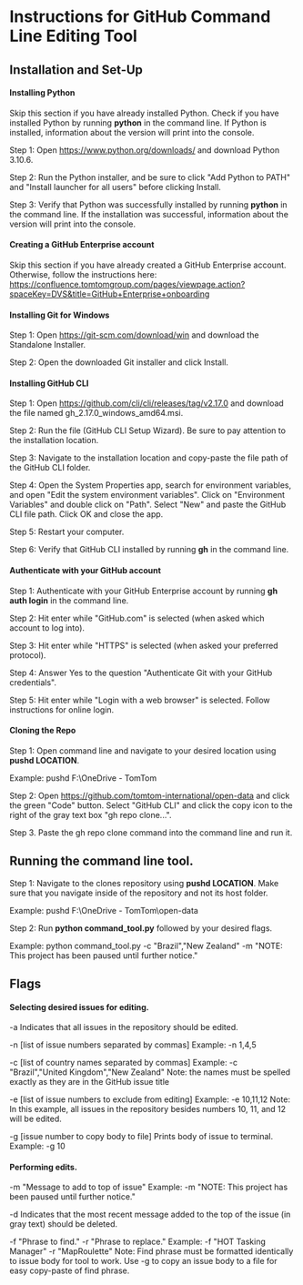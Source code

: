 # Instructions for GitHub Command Line Editing Tool


## Installation and Set-Up


#### Installing Python

Skip this section if you have already installed Python. Check if you have installed Python by running **python** in the command line. If Python is installed, information about the version will print into the console.

Step 1: Open https://www.python.org/downloads/ and download Python 3.10.6.

Step 2: Run the Python installer, and be sure to click "Add Python to PATH" and "Install launcher for all users" before clicking Install.

Step 3: Verify that Python was successfully installed by running **python** in the command line. If the installation was successful, information about the version will print into the console.

#### Creating a GitHub Enterprise account

Skip this section if you have already created a GitHub Enterprise account. Otherwise, follow the instructions here:
https://confluence.tomtomgroup.com/pages/viewpage.action?spaceKey=DVS&title=GitHub+Enterprise+onboarding

#### Installing Git for Windows

Step 1: Open https://git-scm.com/download/win and download the Standalone Installer.

Step 2: Open the downloaded Git installer and click Install.

#### Installing GitHub CLI

Step 1: Open https://github.com/cli/cli/releases/tag/v2.17.0 and download the file named gh_2.17.0_windows_amd64.msi.

Step 2: Run the file (GitHub CLI Setup Wizard). Be sure to pay attention to the installation location.

Step 3: Navigate to the installation location and copy-paste the file path of the GitHub CLI folder. 

Step 4: Open the System Properties app, search for environment variables, and open "Edit the system environment variables". Click on "Environment Variables" and double click on "Path". Select "New" and paste the GitHub CLI file path. Click OK and close the app.

Step 5: Restart your computer.

Step 6: Verify that GitHub CLI installed by running **gh** in the command line.


#### Authenticate with your GitHub account

Step 1: Authenticate with your GitHub Enterprise account by running **gh auth login** in the command line. 

Step 2: Hit enter while "GitHub.com" is selected (when asked which account to log into).

Step 3: Hit enter while "HTTPS" is selected (when asked your preferred protocol).

Step 4: Answer Yes to the question "Authenticate Git with your GitHub credentials".

Step 5: Hit enter while "Login with a web browser" is selected. Follow instructions for online login.


#### Cloning the Repo

Step 1: Open command line and navigate to your desired location using **pushd LOCATION**.

Example: pushd F:\OneDrive - TomTom

Step 2: Open https://github.com/tomtom-international/open-data and click the green "Code" button. Select "GitHub CLI" and click the copy icon to the right of the gray text box "gh repo clone...".

Step 3. Paste the gh repo clone command into the command line and run it.


## Running the command line tool.

Step 1: Navigate to the clones repository using **pushd LOCATION**. Make sure that you navigate inside of the repository and not its host folder.

Example: pushd F:\OneDrive - TomTom\open-data

Step 2: Run **python command_tool.py** followed by your desired flags. 

Example: python command_tool.py -c "Brazil","New Zealand" -m "NOTE: This project has been paused until further notice."


## Flags


#### Selecting desired issues for editing.

-a
Indicates that all issues in the repository should be edited.

-n [list of issue numbers separated by commas]
Example: -n 1,4,5

-c [list of country names separated by commas]
Example: -c "Brazil","United Kingdom","New Zealand"
Note: the names must be spelled exactly as they are in the GitHub issue title

-e [list of issue numbers to exclude from editing]
Example: -e 10,11,12
Note: In this example, all issues in the repository besides numbers 10, 11, and 12 will be edited.

-g [issue number to copy body to file]
Prints body of issue to terminal.
Example: -g 10


#### Performing edits.

-m "Message to add to top of issue"
Example: -m "NOTE: This project has been paused until further notice."

-d
Indicates that the most recent message added to the top of the issue (in gray text) should be deleted.

-f "Phrase to find." -r "Phrase to replace."
Example: -f "HOT Tasking Manager" -r "MapRoulette"
Note: Find phrase must be formatted identically to issue body for tool to work. Use -g to copy an issue body to a file for easy copy-paste of find phrase.
